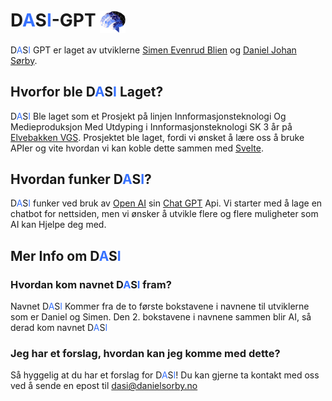 <style>
  :root {
    --blue-color: #3772FF;
  }
</style>

# D<span style="color: var(--blue-color);">A</span>S<span style="color: var(--blue-color);">I</span>-GPT <img src="./readme-files/Dasi logo.png" alt="Logo" style="width: auto; height: 35px; vertical-align: middle;">

D<span style="color: var(--blue-color);">A</span>S<span style="color: var(--blue-color);">I</span> GPT er laget av utviklerne [Simen Evenrud Blien](https://github.com/GorraCaps) og [Daniel Johan Sørby](https://github.com/Loliskrem).

## Hvorfor ble D<span style="color: var(--blue-color);">A</span>S<span style="color: var(--blue-color);">I</span> Laget?

D<span style="color: var(--blue-color);">A</span>S<span style="color: var(--blue-color);">I</span> Ble laget som et Prosjekt på linjen Innformasjonsteknologi Og Medieproduksjon Med Utdyping i Innformasjonsteknologi SK 3 år på [Elvebakken VGS](https://elvebakken.vgs.no). Prosjektet ble laget, fordi vi ønsket å lære oss å bruke APIer og vite hvordan vi kan koble dette sammen med [Svelte](https://svelte.dev).

## Hvordan funker D<span style="color: var(--blue-color);">A</span>S<span style="color: var(--blue-color);">I</span>?

D<span style="color: var(--blue-color);">A</span>S<span style="color: var(--blue-color);">I</span> funker ved bruk av [Open AI](https://openai.com) sin [Chat GPT](https://chatgpt.com) Api. Vi starter med å lage en chatbot for nettsiden, men vi ønsker å utvikle flere og flere muligheter som AI kan Hjelpe deg med.

## Mer Info om D<span style="color: var(--blue-color);">A</span>S<span style="color: var(--blue-color);">I</span>

### Hvordan kom navnet D<span style="color: var(--blue-color);">A</span>S<span style="color: var(--blue-color);">I</span> fram?

Navnet D<span style="color: var(--blue-color);">A</span>S<span style="color: var(--blue-color);">I</span> Kommer fra de to første bokstavene i navnene til utviklerne som er Daniel og Simen. Den 2. bokstavene i navnene sammen blir AI, så derad kom navnet D<span style="color: var(--blue-color);">A</span>S<span style="color: var(--blue-color);">I</span>

### Jeg har et forslag, hvordan kan jeg komme med dette?

Så hyggelig at du har et forslag for D<span style="color: var(--blue-color);">A</span>S<span style="color: var(--blue-color);">I</span>! Du kan gjerne ta kontakt med oss ved å sende en epost til [dasi@danielsorby.no](mailto:dasi@danielsorby.no)
